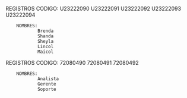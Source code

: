 REGISTROS
        CODIGO:
                U23222090
                U23222091
                U23222092
                U23222093
                U23222094

        NOMBRES:
                Brenda
                Shanda
                Sheyla
                Lincol
                Maicol
                                                
REGISTROS
        CODIGO:
                72080490
                72080491
                72080492
                
        NOMBRES:
                Analista
                Gerente
                Soporte